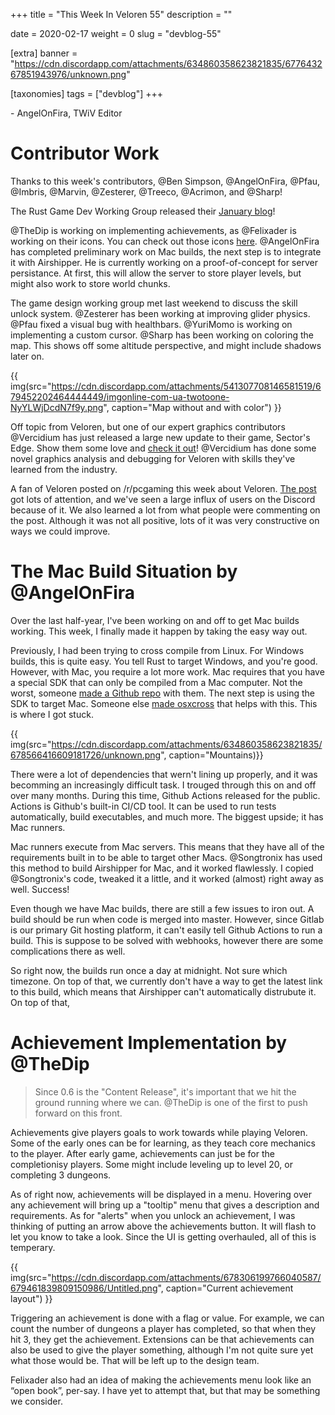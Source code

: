+++
title = "This Week In Veloren 55"
description = ""

date = 2020-02-17
weight = 0
slug = "devblog-55"

[extra]
banner = "https://cdn.discordapp.com/attachments/634860358623821835/677643267851943976/unknown.png"

[taxonomies]
tags = ["devblog"]
+++



\- AngelOnFira, TWiV Editor

# Contributor Work

Thanks to this week's contributors, @Ben Simpson, @AngelOnFira, @Pfau, @Imbris, @Marvin, @Zesterer, @Treeco, @Acrimon, and @Sharp!

The Rust Game Dev Working Group released their [January blog](https://rust-gamedev.github.io/posts/newsletter-006/)!

@TheDip is working on implementing achievements, as @Felixader is working on their icons. You can check out those icons [here](https://imgur.com/gallery/wtCfRIZ). @AngelOnFira has completed preliminary work on Mac builds, the next step is to integrate it with Airshipper. He is currently working on a proof-of-concept for server persistance. At first, this will allow the server to store player levels, but might also work to store world chunks.

The game design working group met last weekend to discuss the skill unlock system. @Zesterer has been working at improving glider physics. @Pfau fixed a visual bug with healthbars. @YuriMomo is working on implementing a custom cursor. @Sharp has been working on coloring the map. This shows off some altitude perspective, and might include shadows later on.

{{ img(src="https://cdn.discordapp.com/attachments/541307708146581519/679452202464444449/imgonline-com-ua-twotoone-NyYLWjDcdN7f9y.png", caption="Map without and with color") }}

Off topic from Veloren, but one of our expert graphics contributors @Vercidium has just released a large new update to their game, Sector's Edge. Show them some love and [check it out](https://sectorsedge.com/)! @Vercidium has done some novel graphics analysis and debugging for Veloren with skills they've learned from the industry.

A fan of Veloren posted on /r/pcgaming this week about Veloren. [The post](https://www.reddit.com/r/pcgaming/comments/f4lpzr/veloren_is_a_open_world_multiplayer_voxel_rpg/) got lots of attention, and we've seen a large influx of users on the Discord because of it. We also learned a lot from what people were commenting on the post. Although it was not all positive, lots of it was very constructive on ways we could improve.

# The Mac Build Situation by @AngelOnFira

Over the last half-year, I've been working on and off to get Mac builds working. This week, I finally made it happen by taking the easy way out.

Previously, I had been trying to cross compile from Linux. For Windows builds, this is quite easy. You tell Rust to target Windows, and you're good. However, with Mac, you require a lot more work. Mac requires that you have a special SDK that can only be compiled from a Mac computer. Not the worst, someone [made a Github repo](https://github.com/phracker/MacOSX-SDKs) with them. The next step is using the SDK to target Mac. Someone else [made osxcross](https://github.com/tpoechtrager/osxcross) that helps with this. This is where I got stuck.

{{ img(src="https://cdn.discordapp.com/attachments/634860358623821835/678566416609181726/unknown.png", caption="Mountains)}}

There were a lot of dependencies that wern't lining up properly, and it was becomming an increasingly difficult task. I trouged through this on and off over many months. During this time, Github Actions released for the public. Actions is Github's built-in CI/CD tool. It can be used to run tests automatically, build executables, and much more. The biggest upside; it has Mac runners.

Mac runners execute from Mac servers. This means that they have all of the requirements built in to be able to target other Macs. @Songtronix has used this method to build Airshipper for Mac, and it worked flawlessly. I copied @Songtronix's code, tweaked it a little, and it worked (almost) right away as well. Success!

Even though we have Mac builds, there are still a few issues to iron out. A build should be run when code is merged into master. However, since Gitlab is our primary Git hosting platform, it can't easily tell Github Actions to run a build. This is suppose to be solved with webhooks, however there are some complications there as well.

So right now, the builds run once a day at midnight. Not sure which timezone. On top of that, we currently don't have a way to get the latest link to this build, which means that Airshipper can't automatically distrubute it. On top of that, 

# Achievement Implementation by @TheDip

> Since 0.6 is the "Content Release", it's important that we hit the ground running where we can. @TheDip is one of the first to push forward on this front.

Achievements give players goals to work towards while playing Veloren. Some of the early ones can be for learning, as they teach core mechanics to the player. After early game, achievements can just be for the completionisy players. Some might include leveling up to level 20, or completing 3 dungeons.

As of right now, achievements will be displayed in a menu. Hovering over any achievement will bring up a "tooltip" menu that gives a description and requirements. As for "alerts" when you unlock an achievement, I was thinking of putting an arrow above the achievements button. It will flash to let you know to take a look. Since the UI is getting overhauled, all of this is temperary.

{{ img(src="https://cdn.discordapp.com/attachments/678306199766040587/679461839809150986/Untitled.png", caption="Current achievement layout") }}

Triggering an achievement is done with a flag or value. For example, we can count the number of dungeons a player has completed, so that when they hit 3, they get the achievement. Extensions can be that achievements can also be used to give the player something, although I'm not quite sure yet what those would be. That will be left up to the design team.

Felixader also had an idea of making the achievements menu look like an “open book”, per-say. I have yet to attempt that, but that may be something we consider.